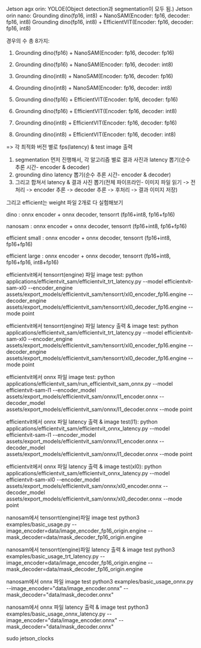 Jetson agx orin: YOLOE(Object detection과 segmentation이 모두 됨.)
Jetson orin nano: 
Grounding dino(fp16, int8) + NanoSAM(Encoder: fp16, decoder: fp16, int8)
Grounding dino(fp16, int8) + EfficientVIT(Encoder: fp16, decoder: fp16, int8)

경우의 수 총 8가지:
1. Grounding dino(fp16) + NanoSAM(Encoder: fp16, decoder: fp16)
2. Grounding dino(fp16) + NanoSAM(Encoder: fp16, decoder: int8)
3. Grounding dino(int8) + NanoSAM(Encoder: fp16, decoder: fp16)
4. Grounding dino(int8) + NanoSAM(Encoder: fp16, decoder: int8)

5. Grounding dino(fp16) + EfficientVIT(Encoder: fp16, decoder: fp16)
6. Grounding dino(fp16) + EfficientVIT(Encoder: fp16, decoder: int8)
7. Grounding dino(int8) + EfficientVIT(Encoder: fp16, decoder: fp16)
8. Grounding dino(int8) + EfficientVIT(Encoder: fp16, decoder: int8)

=> 각 최적화 버전 별로 fps(latency) & test image 출력


1. segmentation 먼저 진행해서, 각 알고리즘 별로 결과 사진과 latency 뽑기(순수 추론 시간- encoder & decoder)
2. grounding dino latency 뽑기(순수 추론 시간- encoder & decoder)
3. 그리고 합쳐서 latency & 결과 사진 뽑기(전체 파이프라인- 이미지 파일 읽기 -> 전처리 -> encoder 추론 -> decoder 추론 -> 후처리 -> 결과 이미지 저장)

그리고 efficient는 weight 파일 2개로 다 실험해보기

dino : onnx encoder + onnx decoder, tensorrt (fp16+int8, fp16+fp16)

nanosam : onnx encoder + onnx decoder, tensorrt (fp16+int8, fp16+fp16)

efficient small : onnx encoder + onnx decoder, tensorrt (fp16+int8, fp16+fp16)

efficient large : onnx encoder + onnx decoder, tensorrt (fp16+int8, fp16+fp16, int8+fp16)


efficientvit에서 tensorrt(engine) 파일  image test:
python applications/efficientvit_sam/efficientvit_trt_latency.py --model efficientvit-sam-xl0 --encoder_engine assets/export_models/efficientvit_sam/tensorrt/xl0_encoder_fp16.engine --decoder_engine assets/export_models/efficientvit_sam/tensorrt/xl0_decoder_fp16.engine --mode point


efficientvit에서 tensorrt(engine) 파일 latency 출력 & image test:
python applications/efficientvit_sam/efficientvit_trt_latency.py --model efficientvit-sam-xl0 --encoder_engine assets/export_models/efficientvit_sam/tensorrt/xl0_encoder_fp16.engine --decoder_engine assets/export_models/efficientvit_sam/tensorrt/xl0_decoder_fp16.engine --mode point



efficientvit에서 onnx 파일 image test:
python applications/efficientvit_sam/run_efficientvit_sam_onnx.py --model efficientvit-sam-l1 --encoder_model assets/export_models/efficientvit_sam/onnx/l1_encoder.onnx --decoder_model assets/export_models/efficientvit_sam/onnx/l1_decoder.onnx --mode point

efficientvit에서 onnx 파일 latency 출력 & image test(l1):
python applications/efficientvit_sam/efficientvit_onnx_latency.py --model efficientvit-sam-l1 --encoder_model assets/export_models/efficientvit_sam/onnx/l1_encoder.onnx --decoder_model assets/export_models/efficientvit_sam/onnx/l1_decoder.onnx --mode point

efficientvit에서 onnx 파일 latency 출력 & image test(xl0):
python applications/efficientvit_sam/efficientvit_onnx_latency.py --model efficientvit-sam-xl0 --encoder_model assets/export_models/efficientvit_sam/onnx/xl0_encoder.onnx --decoder_model assets/export_models/efficientvit_sam/onnx/xl0_decoder.onnx --mode point



nanosam에서 tensorrt(engine)파일 image test
python3 examples/basic_usage.py --image_encoder=data/image_encoder_fp16_origin.engine --mask_decoder=data/mask_decoder_fp16_origin.engine

nanosam에서 tensorrt(engine)파일 latency 출력 & image test
python3 examples/basic_usage_trt_latency.py --image_encoder=data/image_encoder_fp16_origin.engine --mask_decoder=data/mask_decoder_fp16_origin.engine


nanosam에서 onnx 파일 image test
python3 examples/basic_usage_onnx.py --image_encoder="data/image_encoder.onnx" --mask_decoder="data/mask_decoder.onnx"

nanosam에서 onnx 파일 latency 출력 & image test
python3 examples/basic_usage_onnx_latency.py --image_encoder="data/image_encoder.onnx" --mask_decoder="data/mask_decoder.onnx"


sudo jetson_clocks
